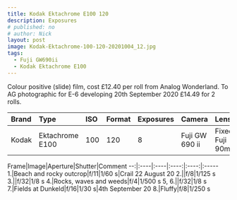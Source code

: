 ```yaml
---
title: Kodak Ektachrome E100 120
description: Exposures
# published: no
# author: Nick
layout: post
image: Kodak-Ektachrome-100-120-20201004_12.jpg
tags:
  - Fuji GW690ii
  - Kodak Ektachrome E100
---
```

Colour positive (slide) film, cost £12.40 per roll from Analog Wonderland. To AG photographic for E-6 developing 20th September 2020 £14.49 for 2 rolls.

Brand|Type|ISO|Format|Exposures|Camera|Lens
:----|:---|:--|:-----|:--------|:-----|:----
Kodak|Ektachrome E100|100|120|8|Fuji GW 690 ii|Fixed Fuji 90mm

Frame|Image|Aperture|Shutter|Comment
--:|:----|:----|:----:|:----:|:-----
1.|Beach and rocky outcrop|f/11|1/60 s|Crail 22 August 20
2.||f/8|1/125 s
3.||f/32|1/8 s
4.|Rocks, waves and weeds|f/4|1/500 s
5, 6.||f/32|1/8 s
7.|Fields at Dunkeld|f/16|1/30 s|4th September 20
8.|Fluffy|f/8|1/250 s
